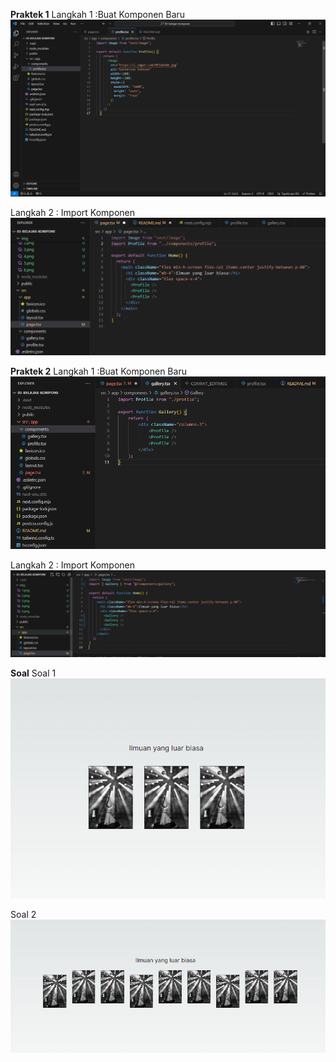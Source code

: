 **Praktek 1**
Langkah 1 :Buat Komponen Baru
![Step-1](img/1.png)

Langkah 2 : Import Komponen
![Step-2](img/7.png)


**Praktek 2**
Langkah 1 :Buat Komponen Baru
![Step-1](img/3.png)

Langkah 2 : Import Komponen
![Step-2](img/6.png)



**Soal**
Soal 1
![Soal-1](img/5.png)

Soal 2
![Soal-2](img/8.png)


